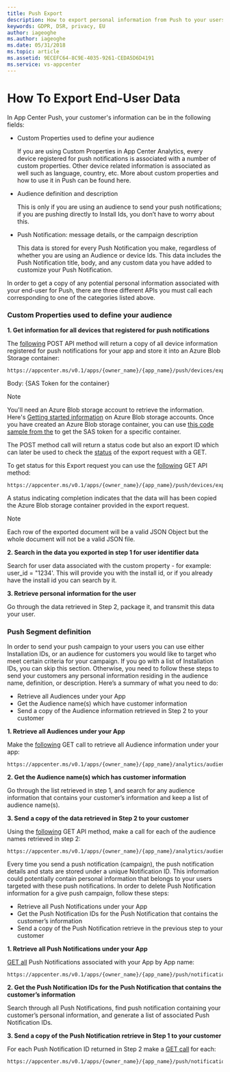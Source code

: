 ```yaml
---
title: Push Export 
description: How to export personal information from Push to your users
keywords: GDPR, DSR, privacy, EU
author: iageoghe
ms.author: iageoghe
ms.date: 05/31/2018 
ms.topic: article 
ms.assetid: 9ECEFC64-8C9E-4035-9261-CEDA5D6D4191
ms.service: vs-appcenter
---
```


# How To Export End-User Data

In App Center Push, your customer's information can be in the following fields:
* Custom Properties used to define your audience 

    If you are using Custom Properties in App Center Analytics, every device registered for push notifications is associated with a number of custom properties. Other device related information is associated as well such as language, country, etc. More about custom properties and how to use it in Push can be found here.
    
* Audience definition and description 

    This is only if you are using an audience to send your push notifications; if you are pushing directly to Install Ids, you don’t have to worry about this.
    
* Push Notification: message details, or the campaign description

    This data is stored for every Push Notification you make, regardless of whether you are using an Audience or device Ids. This data includes the Push Notification title, body, and any custom data you have added to customize your Push Notification. 

In order to get a copy of any potential personal information associated with your end-user for Push, there are three different APIs you must call each corresponding to one of the categories listed above.
 
### Custom Properties used to define your audience 

**1. Get information for all devices that registered for push notifications**

The [following](https://openapi.appcenter.ms/#/operations/push/Push_ExportDevices) POST API method will return a copy of all device information registered for push notifications for your app and store it into an Azure Blob Storage container:
```
https://appcenter.ms/v0.1/apps/{owner_name}/{app_name}/push/devices/export
```
Body: {SAS Token for the container}

> [!NOTE] 
> You'll need an Azure Blob storage account to retrieve the information. Here's [Getting started information](https://docs.microsoft.com/en-us/azure/storage/common/storage-quickstart-create-account?toc=%2Fazure%2Fstorage%2Fblobs%2Ftoc.json&tabs=portal) on Azure Blob storage accounts.
> Once you have created an Azure Blob storage container, you can use [this code sample from the](https://docs.microsoft.com/en-us/azure/storage/common/storage-dotnet-shared-access-signature-part-1#example-create-a-stored-access-policy) to get the SAS token for a specific container.

The POST method call will return a status code but also an export ID which can later be used to check the [status](https://openapi.appcenter.ms/#/push/Push_ExportDevicesStatus) of the export request with a GET.

To get status for this Export request you can use the [following](https://openapi.appcenter.ms/#/push/Push_ExportDevicesStatus) GET API method:
```
https://appcenter.ms/v0.1/apps/{owner_name}/{app_name}/push/devices/export/{export_id}
```
A status indicating completion indicates that the data will has been copied the Azure Blob storage container provided in the export request. 

>[!NOTE]
>Each row of the exported document will be a valid JSON Object but the whole document will not be a valid JSON file.

**2. Search in the data you exported in step 1 for user identifier data**

Search for user data associated with the custom property - for example: user_id = "1234'. This will provide you with the install id, or if you already have the install id you can search by it.

**3. Retrieve personal information for the user**

Go through the data retrieved in Step 2, package it, and transmit this data your user.


### Push Segment definition
In order to send your push campaign to your users you can use either Installation IDs, or an audience for customers you would like to target who meet certain criteria for your campaign. If you go with a list of Installation IDs, you can skip this section. Otherwise, you need to follow these steps to send your customers any personal information residing in the audience name, definition, or description. Here’s a summary of what you need to do:

* Retrieve all Audiences under your App
* Get the Audience name(s) which have customer information
* Send a copy of the Audience information retrieved in Step 2 to your customer


**1. Retrieve all Audiences under your App**

Make the [following](https://openapi.appcenter.ms/#/analytics/Analytics_ListAudiences) GET call to retrieve all Audience information under your app:
```
https://appcenter.ms/v0.1/apps/{owner_name}/{app_name}/analytics/audiences
```

**2. Get the Audience name(s) which has customer information**

Go through the list retrieved in step 1, and search for any audience information that contains your customer’s information and keep a list of audience name(s).

**3. Send a copy of the data retrieved in Step 2 to your customer**

Using the [following](https://openapi.appcenter.ms/#/analytics/Analytics_GetAudience) GET API method, make a call for each of the audience names retrieved in step 2:
```
https://appcenter.ms/v0.1/apps/{owner_name}/{app_name}/analytics/audiences/{audience_name}
```


Every time you send a push notification (campaign), the push notification details and stats are stored under a unique Notification ID. This information could potentially contain personal information that belongs to your users targeted with these push notifications. In order to delete Push Notification information for a give push campaign, follow these steps: 

* Retrieve all Push Notifications under your App
* Get the Push Notification IDs for the Push Notification that contains the customer’s information
* Send a copy of the Push Notification retrieve in the previous step to your customer

**1. Retrieve all Push Notifications under your App**

[GET all](https://openapi.appcenter.ms/#/push/Push_List) Push Notifications associated with your App by App name:
```
https://appcenter.ms/v0.1/apps/{owner_name}/{app_name}/push/notifications].
```

**2. Get the Push Notification IDs for the Push Notification that contains the customer’s information**

Search through all Push Notifications, find push notification containing your customer’s personal information, and generate a list of associated Push Notification IDs.

**3. Send a copy of the Push Notification retrieve in Step 1 to your customer**

For each Push Notification ID returned in Step 2 make a [GET call](https://openapi.appcenter.ms/#/push/Push_Get) for each: 
```
https://appcenter.ms/v0.1/apps/{owner_name}/{app_name}/push/notifications/{notification_id}
```
